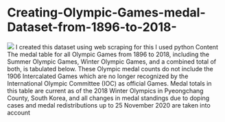 # Creating-Olympic-Games-medal-Dataset-from-1896-to-2018-

![](https://upload.wikimedia.org/wikipedia/commons/thumb/5/5c/Olympic_rings_without_rims.svg/1200px-Olympic_rings_without_rims.svg.png)
I created this dataset using web scraping for this I used python  Content The medal table for all Olympic Games from 1896 to 2018, including the Summer Olympic Games, Winter Olympic Games, and a combined total of both, is tabulated below. These Olympic medal counts do not include the 1906 Intercalated Games which are no longer recognized by the International Olympic Committee (IOC) as official Games.  Medal totals in this table are current as of the 2018 Winter Olympics in Pyeongchang County, South Korea, and all changes in medal standings due to doping cases and medal redistributions up to 25 November 2020 are taken into account
